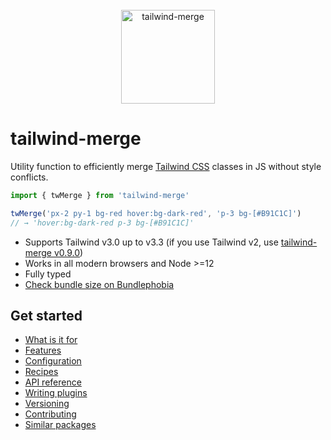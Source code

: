 <div align="center">
    <br />
    <a href="https://github.com/dcastil/tailwind-merge">
        <img src="https://github.com/dcastil/tailwind-merge/raw/v1.12.0/assets/logo.svg" alt="tailwind-merge" height="150px" />
    </a>
</div>

# tailwind-merge

Utility function to efficiently merge [Tailwind CSS](https://tailwindcss.com) classes in JS without style conflicts.

```ts
import { twMerge } from 'tailwind-merge'

twMerge('px-2 py-1 bg-red hover:bg-dark-red', 'p-3 bg-[#B91C1C]')
// → 'hover:bg-dark-red p-3 bg-[#B91C1C]'
```

-   Supports Tailwind v3.0 up to v3.3 (if you use Tailwind v2, use [tailwind-merge v0.9.0](https://github.com/dcastil/tailwind-merge/tree/v0.9.0))
-   Works in all modern browsers and Node >=12
-   Fully typed
-   [Check bundle size on Bundlephobia](https://bundlephobia.com/package/tailwind-merge)

## Get started

-   [What is it for](https://github.com/dcastil/tailwind-merge/tree/v1.12.0/docs/what-is-it-for.md)
-   [Features](https://github.com/dcastil/tailwind-merge/tree/v1.12.0/docs/features.md)
-   [Configuration](https://github.com/dcastil/tailwind-merge/tree/v1.12.0/docs/configuration.md)
-   [Recipes](https://github.com/dcastil/tailwind-merge/tree/v1.12.0/docs/recipes.md)
-   [API reference](https://github.com/dcastil/tailwind-merge/tree/v1.12.0/docs/api-reference.md)
-   [Writing plugins](https://github.com/dcastil/tailwind-merge/tree/v1.12.0/docs/writing-plugins.md)
-   [Versioning](https://github.com/dcastil/tailwind-merge/tree/v1.12.0/docs/versioning.md)
-   [Contributing](https://github.com/dcastil/tailwind-merge/tree/v1.12.0/docs/contributing.md)
-   [Similar packages](https://github.com/dcastil/tailwind-merge/tree/v1.12.0/docs/similar-packages.md)
